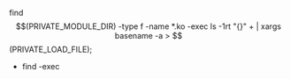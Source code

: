 find $$(PRIVATE_MODULE_DIR) -type f -name *.ko -exec ls -1rt "{}" + | xargs basename -a > $$(PRIVATE_LOAD_FILE); 
- find -exec
